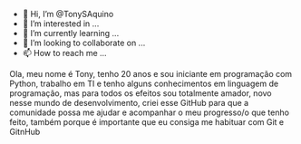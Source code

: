 - 👋 Hi, I’m @TonySAquino
- 👀 I’m interested in ...
- 🌱 I’m currently learning ...
- 💞️ I’m looking to collaborate on ...
- 📫 How to reach me ...

<!---
TonySAquino/TonySAquino is a ✨ special ✨ repository because its `README.md` (this file) appears on your GitHub profile.
You can click the Preview link to take a look at your changes.
--->
Ola, meu nome é Tony, tenho 20 anos e sou iniciante em programação com Python, trabalho em TI e tenho alguns conhecimentos em
linguagem de programação, mas para todos os efeitos sou totalmente amador, novo nesse mundo de desenvolvimento, criei esse
GitHub para que a comunidade possa me ajudar e acompanhar o meu progresso/o que tenho feito, também porque é importante que 
eu consiga me habituar com Git e GitnHub
